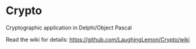 Crypto
======

Cryptographic application in Delphi/Object Pascal

Read the wiki for details: https://github.com/LaughingLemon/Crypto/wiki
